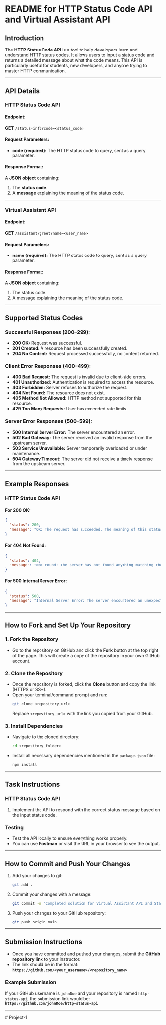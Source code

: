 # **README for HTTP Status Code API and Virtual Assistant API**

## **Introduction**

The **HTTP Status Code API** is a tool to help developers learn and understand HTTP status codes. It allows users to input a status code and returns a detailed message about what the code means. This API is particularly useful for students, new developers, and anyone trying to master HTTP communication.

---

## **API Details**

### **HTTP Status Code API**

#### **Endpoint:**
**GET** `/status-info?code=<status_code>`

#### **Request Parameters:**
- **code (required):** The HTTP status code to query, sent as a query parameter.

#### **Response Format:**
A **JSON object** containing:
1. The **status code**.
2. A **message** explaining the meaning of the status code.

---

### **Virtual Assistant API**

#### **Endpoint:**
**GET** `/assistant/greet?name=<user_name>`

#### **Request Parameters:**
- **name (required):** The HTTP status code to query, sent as a query parameter.

#### **Response Format:**
A **JSON object** containing:
1. The status code.
2. A message explaining the meaning of the status code.

---

## **Supported Status Codes**

### **Successful Responses (200–299):**
- **200 OK:** Request was successful.
- **201 Created:** A resource has been successfully created.
- **204 No Content:** Request processed successfully, no content returned.

### **Client Error Responses (400–499):**
- **400 Bad Request:** The request is invalid due to client-side errors.
- **401 Unauthorized:** Authentication is required to access the resource.
- **403 Forbidden:** Server refuses to authorize the request.
- **404 Not Found:** The resource does not exist.
- **405 Method Not Allowed:** HTTP method not supported for this resource.
- **429 Too Many Requests:** User has exceeded rate limits.

### **Server Error Responses (500–599):**
- **500 Internal Server Error:** The server encountered an error.
- **502 Bad Gateway:** The server received an invalid response from the upstream server.
- **503 Service Unavailable:** Server temporarily overloaded or under maintenance.
- **504 Gateway Timeout:** The server did not receive a timely response from the upstream server.

---

## **Example Responses**

### **HTTP Status Code API**
#### **For 200 OK:**
```json
{
  "status": 200,
  "message": "OK: The request has succeeded. The meaning of this status depends on the HTTP method used."
}
```

#### **For 404 Not Found:**
```json
{
  "status": 404,
  "message": "Not Found: The server has not found anything matching the request URI. This is often caused by a missing page or resource."
}
```

#### **For 500 Internal Server Error:**
```json
{
  "status": 500,
  "message": "Internal Server Error: The server encountered an unexpected condition that prevented it from fulfilling the request."
}
```


---

## **How to Fork and Set Up Your Repository**

### **1. Fork the Repository**
- Go to the repository on GitHub and click the **Fork** button at the top right of the page. This will create a copy of the repository in your own GitHub account.

### **2. Clone the Repository**
- Once the repository is forked, click the **Clone** button and copy the link (HTTPS or SSH).
- Open your terminal/command prompt and run:
  ```bash
  git clone <repository_url>
  ```
  Replace `<repository_url>` with the link you copied from your GitHub.

### **3. Install Dependencies**
- Navigate to the cloned directory:
  ```bash
  cd <repository_folder>
  ```
- Install all necessary dependencies mentioned in the `package.json` file:
  ```bash
  npm install
  ```

---

## **Task Instructions**


### **HTTP Status Code API**
1. Implement the API to respond with the correct status message based on the input status code.

### **Testing**
- Test the API locally to ensure everything works properly.
- You can use **Postman** or visit the URL in your browser to see the output.

---

## **How to Commit and Push Your Changes**

1. Add your changes to git:
   ```bash
   git add .
   ```
2. Commit your changes with a message:
   ```bash
   git commit -m "Completed solution for Virtual Assistant API and Status Code API"
   ```
3. Push your changes to your GitHub repository:
   ```bash
   git push origin main
   ```

---

## **Submission Instructions**

- Once you have committed and pushed your changes, submit the **GitHub repository link** to your instructor.
- The link should be in the format:  
  **`https://github.com/<your_username>/<repository_name>`**

### **Example Submission**
If your GitHub username is `johnDoe` and your repository is named `http-status-api`, the submission link would be:  
**`https://github.com/johnDoe/http-status-api`**

---
#   P r o j e c t - 1  
 
